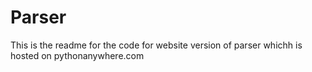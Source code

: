 # Parser 

This is the readme for the code for website version of parser whichh is hosted on pythonanywhere.com